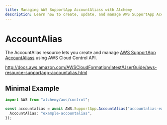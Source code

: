 ```yaml
---
title: Managing AWS SupportApp AccountAliass with Alchemy
description: Learn how to create, update, and manage AWS SupportApp AccountAliass using Alchemy Cloud Control.
---
```


# AccountAlias

The AccountAlias resource lets you create and manage [AWS SupportApp AccountAliass](https://docs.aws.amazon.com/supportapp/latest/userguide/) using AWS Cloud Control API.

http://docs.aws.amazon.com/AWSCloudFormation/latest/UserGuide/aws-resource-supportapp-accountalias.html

## Minimal Example

```ts
import AWS from "alchemy/aws/control";

const accountalias = await AWS.SupportApp.AccountAlias("accountalias-example", {
  AccountAlias: "example-accountalias",
});
```

